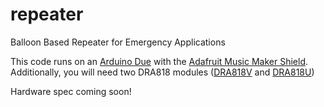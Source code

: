 # repeater
Balloon Based Repeater for Emergency Applications

This code runs on an [Arduino Due](https://www.arduino.cc/en/Main/arduinoBoardDue) with the [Adafruit Music Maker Shield](https://www.adafruit.com/product/1790).
Additionally, you will need two DRA818 modules ([DRA818V](http://www.ebay.com/itm/144MHz-145MHz-146MHz-154MHz-174MHz-VHF-HAM-Radio-Module-Amateur-Radio-DRA818V-/191210888951) and [DRA818U](http://www.ebay.com/itm/UHF-Band-HAM-Radio-Module-Amateur-Radio-Walkie-Talkie-Module-DRA818U/191243649892?_trksid=p2047675.c100009.m1982&_trkparms=aid%3D888007%26algo%3DDISC.MBE%26ao%3D1%26asc%3D40130%26meid%3D47d659f70ac343f4a12f7f06ba9ee295%26pid%3D100009%26rk%3D1%26rkt%3D1%26sd%3D191210888951))

Hardware spec coming soon!
